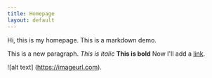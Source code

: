 ```yaml
---
title: Homepage
layout: default
---
```

Hi, this is my homepage. This is a markdown demo.

This is a new paragraph. *This is italic* **This is bold**
Now I'll add a [link](https://google.com/).

![alt text] (https://imageurl.com).

